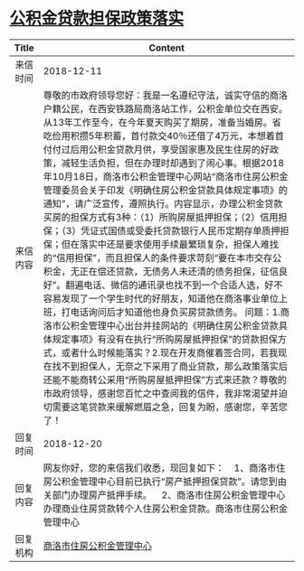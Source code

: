 # <a href="http://www.shangluo.gov.cn/zmhd/ldxxxx.jsp?urltype=leadermail.LeaderMailContentUrl&wbtreeid=1112&leadermailid=5060">公积金贷款担保政策落实</a>
|Title|Content|
|:---:|---|
|来信时间|2018-12-11|
|来信内容|尊敬的市政府领导您好：我是一名遵纪守法，诚实守信的商洛户籍公民，在西安铁路局商洛站工作，公积金单位交在西安。从13年工作至今，在今年夏天购买了期房，准备当婚房。省吃俭用积攒5年积蓄，首付款交40％还借了4万元，本想着首付付过后用公积金贷款月供，享受国家惠及民生住房的好政策，减轻生活负担，但在办理时却遇到了闹心事。根据2018年10月18日，商洛市公积金管理中心网站“商洛市住房公积金管理委员会关于印发《明确住房公积金贷款具体规定事项》的通知”，请广泛宣传，遵照执行。内容显示，办理公积金贷款买房的担保方式有3种：（1）所购房屋抵押担保；（2）信用担保；（3）凭证式国债或受委托贷款银行人民币定期存单质押担保；但在落实中还是要求使用手续最繁琐复杂，担保人难找的“信用担保”，而且担保人的条件要求苛刻“要在本市交存公积金，无正在偿还贷款，无债务人未还清的债务担保，征信良好”。翻遍电话、微信的通讯录也找不到一个合适人选，好不容易发现了一个学生时代的好朋友，知道他在商洛事业单位上班，打电话询问后才知道他也身负买房贷款债务。 问题：1.商洛市公积金管理中心出台并挂网站的《明确住房公积金贷款具体规定事项》有没有在执行“所购房屋抵押担保”的贷款担保方式，或者什么时候能落实？2.现在开发商催着签合同，若我现在找不到担保人，无奈之下采用了商业贷款，那么政策落实后还能不能商转公采用“所购房屋抵押担保”方式来还款？尊敬的市政府领导，感谢您百忙之中查阅我的信件，我非常渴望并迫切需要这笔贷款来缓解燃眉之急，回复为盼，感谢您，辛苦您了！|
|回复时间|2018-12-20|
|回复内容|网友你好，您的来信我们收悉，现回复如下：    1、商洛市住房公积金管理中心目前已执行“房产抵押担保贷款”。请您到由关部门办理房产抵押手续。    2、商洛市住房公积金管理中心办理商业住房贷款转个人住房公积金贷款。商洛市住房公积金管理中心|
|回复机构|<a href="../../categories/agencies/商洛市住房公积金管理中心.md">商洛市住房公积金管理中心</a>|
